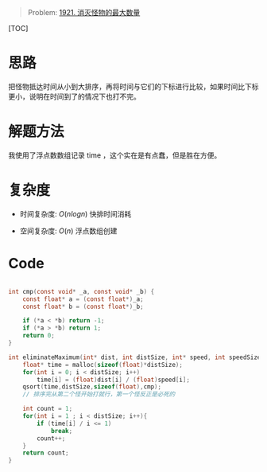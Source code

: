 > Problem: [1921. 消灭怪物的最大数量](https://leetcode.cn/problems/eliminate-maximum-number-of-monsters/description/)

[TOC]

# 思路
把怪物抵达时间从小到大排序，再将时间与它们的下标进行比较，如果时间比下标更小，说明在时间到了的情况下也打不完。

# 解题方法
我使用了浮点数数组记录 time ，这个实在是有点蠢，但是胜在方便。


# 复杂度
- 时间复杂度: 
$O(nlogn)$
快排时间消耗

- 空间复杂度: 
$O(n)$
浮点数组创建

# Code
```C []

int cmp(const void* _a, const void* _b) {
    const float* a = (const float*)_a;
    const float* b = (const float*)_b;

    if (*a < *b) return -1;
    if (*a > *b) return 1;
    return 0;
}

int eliminateMaximum(int* dist, int distSize, int* speed, int speedSize){
    float* time = malloc(sizeof(float)*distSize);
    for(int i = 0; i < distSize; i++)
        time[i] = (float)dist[i] / (float)speed[i];
    qsort(time,distSize,sizeof(float),cmp);
    // 排序完从第二个怪开始打就行，第一个怪反正是必死的

    int count = 1;
    for(int i = 1 ; i < distSize; i++){
        if (time[i] / i <= 1)
            break;
        count++;
    }
    return count;
}
```
